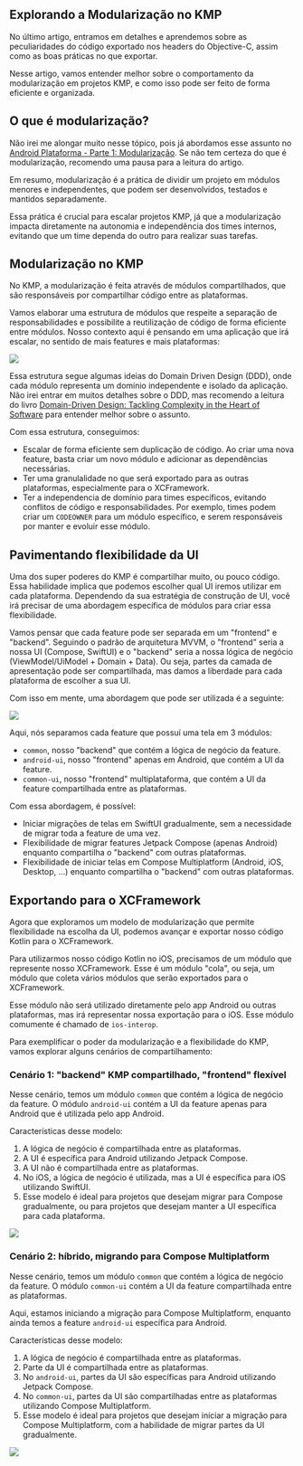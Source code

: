 ## Explorando a Modularização no KMP

No último artigo, entramos em detalhes e aprendemos sobre as peculiaridades do código exportado nos headers do Objective-C, assim como as boas práticas no que exportar.

Nesse artigo, vamos entender melhor sobre o comportamento da modularização em projetos KMP, e como isso pode ser feito de forma eficiente e organizada.

## O que é modularização?

Não irei me alongar muito nesse tópico, pois já abordamos esse assunto no [Android Plataforma - Parte 1: Modularização](https://dev.to/rsicarelli/android-plataforma-parte-1-modularizacao-2016). Se não tem certeza do que é modularização, recomendo uma pausa para a leitura do artigo.

Em resumo, modularização é a prática de dividir um projeto em módulos menores e independentes, que podem ser desenvolvidos, testados e mantidos separadamente.

Essa prática é crucial para escalar projetos KMP, já que a modularização impacta diretamente na autonomia e independência dos times internos, evitando que um time dependa do outro para realizar suas tarefas.

## Modularização no KMP

No KMP, a modularização é feita através de módulos compartilhados, que são responsáveis por compartilhar código entre as plataformas.

Vamos elaborar uma estrutura de módulos que respeite a separação de responsabilidades e possibilite a reutilização de código de forma eficiente entre módulos. Nosso contexto aqui é pensando em uma aplicação que irá escalar, no sentido de mais features e mais plataformas:

<img src="https://github.com/rsicarelli/KMP-101/blob/main/posts/assets/kmp-modularization-pt1.png?raw=true" />

Essa estrutura segue algumas ideias do Domain Driven Design (DDD), onde cada módulo representa um domínio independente e isolado da aplicação. Não irei entrar em muitos detalhes sobre o DDD, mas recomendo a leitura do livro [Domain-Driven Design: Tackling Complexity in the Heart of Software](https://www.amazon.com.br/Domain-Driven-Design-Tackling-Complexity-Software/dp/0321125215/ref=sr_1_1?dib=eyJ2IjoiMSJ9.Lo7-Md3VvIV38Rzn-ytmnX1FyJz_hHxG_c3ocyge7LEEkMf9J0QQUC_vNRqM-bly1FEW6JDWiQjxRiR4Ip4uOSi5BDadwwQLRq-qGmgXmoG36NnUp66mVBVEOL-xFpHChmTWdyWDB5EZGboxu2dOIVTrzRS54KI4S6rDRsLLLoSAkU9bCl81j0cePEicQvqB.QPWgwg7lUfTottKjOov5grb2CciIICVV12MWxs8bueA&dib_tag=se&keywords=Domain-Driven-Design-Tackling-Complexity-Software&qid=1739362218&sr=8-1&ufe=app_do%3Aamzn1.fos.4bddec23-2dcf-4403-8597-e1a02442043d) para entender melhor sobre o assunto.

Com essa estrutura, conseguimos:

- Escalar de forma eficiente sem duplicação de código. Ao criar uma nova feature, basta criar um novo módulo e adicionar as dependências necessárias.
- Ter uma granulalidade no que será exportado para as outras plataformas, especialmente para o XCFramework.
- Ter a independencia de domínio para times específicos, evitando conflitos de código e responsabilidades. Por exemplo, times podem criar um `CODEOWNER` para um módulo específico, e serem responsáveis por manter e evoluir esse módulo.

## Pavimentando flexibilidade da UI

Uma dos super poderes do KMP é compartilhar muito, ou pouco código. Essa habilidade implica que podemos escolher qual UI iremos utilizar em cada plataforma. Dependendo da sua estratégia de construção de UI, você irá precisar de uma abordagem específica de módulos para criar essa flexibilidade.

Vamos pensar que cada feature pode ser separada em um "frontend" e "backend". Seguindo o padrão de arquitetura MVVM, o "frontend" seria a nossa UI (Compose, SwiftUI) e o "backend" seria a nossa lógica de negócio (ViewModel/UiModel + Domain + Data). Ou seja, partes da camada de apresentação pode ser compartilhada, mas damos a liberdade para cada plataforma de escolher a sua UI.

Com isso em mente, uma abordagem que pode ser utilizada é a seguinte:

<img src="https://github.com/rsicarelli/KMP-101/blob/main/posts/assets/kmp-modularization-pt2.png?raw=true" />

Aqui, nós separamos cada feature que possuí uma tela em 3 módulos:

- `common`, nosso "backend" que contém a lógica de negócio da feature.
- `android-ui`, nosso "frontend" apenas em Android, que contém a UI da feature.
- `common-ui`, nosso "frontend" multiplataforma, que contém a UI da feature compartilhada entre as plataformas.

Com essa abordagem, é possível:

- Iniciar migrações de telas em SwiftUI gradualmente, sem a necessidade de migrar toda a feature de uma vez.
- Flexibilidade de migrar features Jetpack Compose (apenas Android) enquanto compartilha o "backend" com outras plataformas.
- Flexibilidade de iniciar telas em Compose Multiplatform (Android, iOS, Desktop, ...) enquanto compartilha o "backend" com outras plataformas.

## Exportando para o XCFramework

Agora que exploramos um modelo de modularização que permite flexibilidade na escolha da UI, podemos avançar e exportar nosso código Kotlin para o XCFramework.

Para utilizarmos nosso código Kotlin no iOS, precisamos de um módulo que represente nosso XCFramework. Esse é um módulo "cola", ou seja, um módulo que coleta vários módulos que serão exportados para o XCFramework.

Esse módulo não será utilizado diretamente pelo app Android ou outras plataformas, mas irá representar nossa exportação para o iOS. Esse módulo comumente é chamado de `ios-interop`.

Para exemplificar o poder da modularização e a flexibilidade do KMP, vamos explorar alguns cenários de compartilhamento:

### Cenário 1: "backend" KMP compartilhado, "frontend" flexível

Nesse cenário, temos um módulo `common` que contém a lógica de negócio da feature. O módulo `android-ui` contém a UI da feature apenas para Android que é utilizada pelo app Android.

Características desse modelo:

1. A lógica de negócio é compartilhada entre as plataformas.
2. A UI é específica para Android utilizando Jetpack Compose.
3. A UI não é compartilhada entre as plataformas.
4. No iOS, a lógica de negócio é utilizada, mas a UI é específica para iOS utilizando SwiftUI.
5. Esse modelo é ideal para projetos que desejam migrar para Compose gradualmente, ou para projetos que desejam manter a UI específica para cada plataforma.

<img src="https://github.com/rsicarelli/KMP-101/blob/main/posts/assets/kmp-modularization-scenario-1.png?raw=true" />

### Cenário 2: híbrido, migrando para Compose Multiplatform

Nesse cenário, temos um módulo `common` que contém a lógica de negócio da feature. O módulo `common-ui` contém a UI da feature compartilhada entre as plataformas.

Aqui, estamos iniciando a migração para Compose Multiplatform, enquanto ainda temos a feature `android-ui` específica para Android.

Características desse modelo:

1. A lógica de negócio é compartilhada entre as plataformas.
2. Parte da UI é compartilhada entre as plataformas.
3. No `android-ui`, partes da UI são específicas para Android utilizando Jetpack Compose.
4. No `common-ui`, partes da UI são compartilhadas entre as plataformas utilizando Compose Multiplatform.
5. Esse modelo é ideal para projetos que desejam iniciar a migração para Compose Multiplatform, com a habilidade de migrar partes da UI gradualmente.

<img src="https://github.com/rsicarelli/KMP-101/blob/main/posts/assets/kmp-modularization-scenario-2.png?raw=true" />